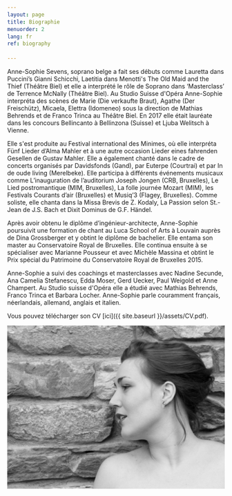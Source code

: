 ```yaml
---
layout: page
title: Biographie
menuorder: 2
lang: fr
ref: biography

---
```

Anne-Sophie Sevens, soprano belge a fait ses débuts comme Lauretta dans Puccini’s Gianni Schicchi, Laetitia dans Menotti's The Old Maid and the Thief (Théâtre Biel) et elle a interprété le rôle de Soprano dans ‘Masterclass’ de Terrence McNally (Théâtre Biel).
Au Studio Suisse d'Opéra Anne-Sophie interpréta des scènes de Marie (Die verkaufte Braut), Agathe (Der Freischütz), Micaela, Elettra (Idomeneo) sous la direction de Mathias Behrends et de Franco Trinca au Théâtre Biel.
En 2017 elle était lauréate dans les concours Bellincanto à Bellinzona (Suisse) et Ljuba Welitsch à Vienne. 

Elle s'est produite au Festival international des Minimes, où elle interpréta Fünf Lieder d’Alma Mahler et à une autre occasion Lieder eines fahrenden Gesellen de Gustav Mahler. Elle a également chanté dans le cadre de concerts organisés par Davidsfonds (Gand), par Euterpe (Courtrai) et par In de oude living (Merelbeke). Elle participa à différents événements musicaux  comme L’inauguration de l’auditorium Joseph Jongen (CRB, Bruxelles), Le Lied postromantique (MIM, Bruxelles), La folle journée Mozart (MIM), les Festivals Courants d’air (Bruxelles) et  Musiq’3 (Flagey, Bruxelles).
Comme soliste, elle  chanta dans la Missa Brevis de Z. Kodaly, La Passion selon St.-Jean de J.S. Bach et Dixit Dominus de G.F. Händel.

Après avoir obtenu le diplôme d’ingénieur-architecte, Anne-Sophie poursuivit une formation de chant au Luca School of Arts à Louvain auprès de Dina Grossberger et y obtint le diplôme de bachelier. Elle entama son master au Conservatoire Royal de Bruxelles. Elle continua ensuite à se spécialiser avec Marianne Pousseur et avec Michèle Massina et obtint le Prix spécial du Patrimoine du Conservatoire Royal de Bruxelles 2015. 

Anne-Sophie a suivi des coachings et masterclasses avec Nadine Secunde, Ana Camelia Stefanescu, Edda Moser, Gerd Uecker, Paul Weigold et Anne Champert. Au Studio suisse d'Opéra elle a étudié avec Mathias Behrends, Franco Trinca et Barbara Locher.
Anne-Sophie parle couramment français, néerlandais, allemand, anglais et italien.

Vous pouvez télécharger son CV [ici]({{ site.baseurl }}/assets/CV.pdf).

![](assets/a2.jpg)
